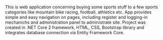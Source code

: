 This is web application concerning buying some sports stuff to a few sports categories like mountain bike racing, football, athletics etc. App provides simple and easy navigation on pages, including register and logging-in mechanichs and administration panel to administrate site. Project was created in .NET Core 2 framework, HTML, CSS, Bootstrap library and integrates database connection via Entity Framework Core.
